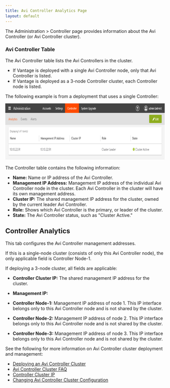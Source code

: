```yaml
---
title: Avi Controller Analytics Page
layout: default
---
```

The Administration &gt; Controller page provides information about the Avi Controller (or Avi Controller cluster).

### Avi Controller Table

The Avi Controller table lists the Avi Controllers in the cluster.

* If Vantage is deployed with a single Avi Controller node, only that Avi Controller is listed.
* If Vantage is deployed as a 3-node Controller cluster, each Controller node is listed.

The following example is from a deployment that uses a single Controller:

<a href="img/admin-ctlr-list2.png"><img src="img/admin-ctlr-list2.png" alt="admin-ctlr-list2" width="802" height="178"></a>

The Controller table contains the following information:

* **Name:** Name or IP address of the Avi Controller.
* **Management IP Address:** Management IP address of the individual Avi Controller node in the cluster. Each Avi Controller in the cluster will have its own management address.
* **Cluster IP:** The shared management IP address for the cluster, owned by the current leader Avi Controller.
* **Role:** Shows which Avi Controller is the primary, or leader of the cluster.
* **State:** The Avi Controller status, such as "Cluster Active."

## Controller Analytics

This tab configures the Avi Controller management addresses.

If this is a single-node cluster (consists of only this Avi Controller node), the only applicable field is Controller Node-1.

If deploying a 3-node cluster, all fields are applicable:

* **Controller Cluster IP:** The shared management IP address for the cluster.

* **Management IP:**

* **Controller Node-1:** Management IP address of node 1. This IP interface belongs only to this Avi Controller node and is not shared by the cluster.
* **Controller Node-2:** Management IP address of node 2. This IP interface belongs only to this Avi Controller node and is not shared by the cluster.
* **Controller Node-3:** Management IP address of node 3. This IP interface belongs only to this Avi Controller node and is not shared by the cluster.

See the following for more information on Avi Controller cluster deployment and management:

* <a href="/docs/latest/configure-controller-ha-cluster">Deploying an Avi Controller Cluster</a>
* <a href="/avi-controller-cluster-faq">Avi Controller Cluster FAQ</a>
* <a href="/docs/latest/controller-cluster-ip">Controller Cluster IP</a>
* <a href="/docs/latest/changing-avi-controller-cluster-configuration">Changing Avi Controller Cluster Configuration</a>